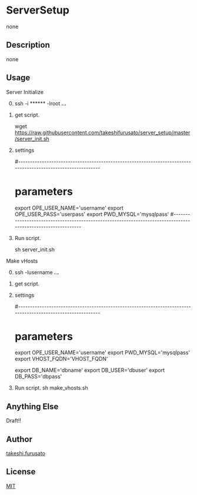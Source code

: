 # ServerSetup

none

## Description

none

## Usage

Server Initialize

0. ssh -i ****** -lroot ***.***.***.***

1. get script.

    wget https://raw.githubusercontent.com/takeshifurusato/server_setup/master/server_init.sh

2. settings

    #-------------------------------------------------------------------------------------------------------------
    # parameters
    export OPE_USER_NAME='username'
    export OPE_USER_PASS='userpass'
    export PWD_MYSQL='mysqlpass'
    #-------------------------------------------------------------------------------------------------------------

3. Run script.

    sh server_init.sh

Make vHosts

0. ssh -lusername ***.***.***.***

1. get script.

2. settings

    #-------------------------------------------------------------------------------------------------------------
    # parameters
    export OPE_USER_NAME='username'
    export PWD_MYSQL='mysqlpass'
    export VHOST_FQDN='VHOST_FQDN'
    
    export DB_NAME='dbname'
    export DB_USER='dbuser'
    export DB_PASS='dbpass'

3. Run script.
    sh make_vhosts.sh

## Anything Else

Draft!!

## Author

[takeshi.furusato](https://www.facebook.com/takeshi.furusato)

## License

[MIT](http://b4b4r07.mit-license.org)